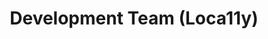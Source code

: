 ---
name: Barbara
title: Development Team (Loca11y)
tags:
  - loca11y
picture: ../../images/team/Ta11yCat.png
---